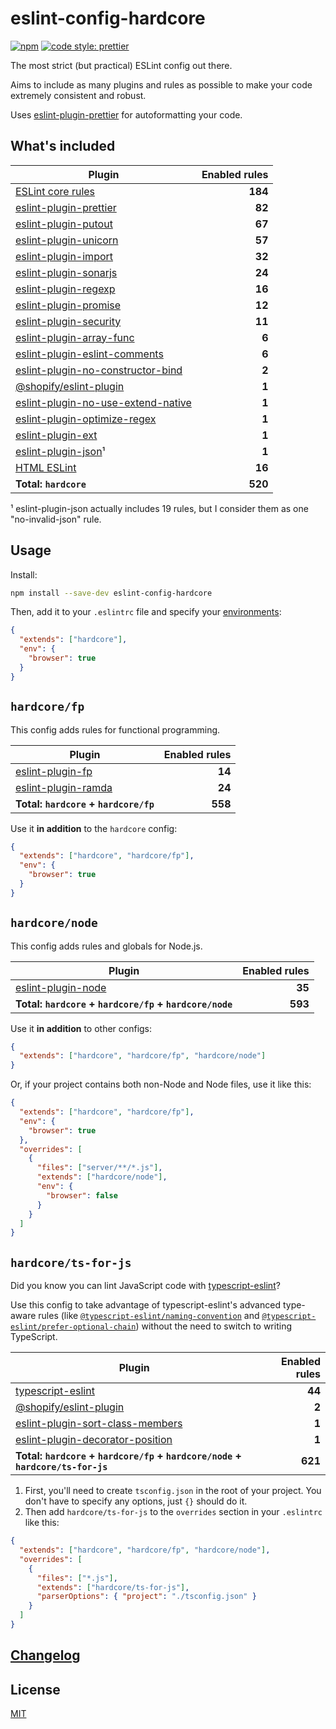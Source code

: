# eslint-config-hardcore

[![npm](https://img.shields.io/npm/v/eslint-config-hardcore?style=flat-square)](https://www.npmjs.com/package/eslint-config-hardcore)
[![code style: prettier](https://img.shields.io/badge/code_style-prettier-ff69b4.svg?style=flat-square)](https://github.com/prettier/prettier)

The most strict (but practical) ESLint config out there.

Aims to include as many plugins and rules as possible to make your code
extremely consistent and robust.

Uses
[eslint-plugin-prettier](https://github.com/prettier/eslint-plugin-prettier) for
autoformatting your code.

## What's included

| Plugin                                                                                                    | Enabled rules |
| --------------------------------------------------------------------------------------------------------- | ------------: |
| [ESLint core rules](https://eslint.org/docs/rules/)                                                       |       **184** |
| [eslint-plugin-prettier](https://github.com/prettier/eslint-plugin-prettier)                              |        **82** |
| [eslint-plugin-putout](https://github.com/coderaiser/putout/tree/master/packages/eslint-plugin-putout)    |        **67** |
| [eslint-plugin-unicorn](https://github.com/sindresorhus/eslint-plugin-unicorn)                            |        **57** |
| [eslint-plugin-import](https://github.com/benmosher/eslint-plugin-import)                                 |        **32** |
| [eslint-plugin-sonarjs](https://github.com/SonarSource/eslint-plugin-sonarjs)                             |        **24** |
| [eslint-plugin-regexp](https://github.com/ota-meshi/eslint-plugin-regexp)                                 |        **16** |
| [eslint-plugin-promise](https://github.com/xjamundx/eslint-plugin-promise)                                |        **12** |
| [eslint-plugin-security](https://github.com/nodesecurity/eslint-plugin-security)                          |        **11** |
| [eslint-plugin-array-func](https://github.com/freaktechnik/eslint-plugin-array-func)                      |         **6** |
| [eslint-plugin-eslint-comments](https://github.com/mysticatea/eslint-plugin-eslint-comments)              |         **6** |
| [eslint-plugin-no-constructor-bind](https://github.com/markalfred/eslint-plugin-no-constructor-bind)      |         **2** |
| [@shopify/eslint-plugin](https://github.com/Shopify/web-configs/tree/main/packages/eslint-plugin)         |         **1** |
| [eslint-plugin-no-use-extend-native](https://github.com/dustinspecker/eslint-plugin-no-use-extend-native) |         **1** |
| [eslint-plugin-optimize-regex](https://github.com/BrainMaestro/eslint-plugin-optimize-regex)              |         **1** |
| [eslint-plugin-ext](https://github.com/jiangfengming/eslint-plugin-ext)                                   |         **1** |
| [eslint-plugin-json](https://github.com/azeemba/eslint-plugin-json)¹                                      |         **1** |
| [HTML ESLint](https://github.com/yeonjuan/html-eslint)                                                    |        **16** |
| **Total: `hardcore`**                                                                                     |       **520** |

¹ eslint-plugin-json actually includes 19 rules, but I consider them as one
"no-invalid-json" rule.

## Usage

Install:

```sh
npm install --save-dev eslint-config-hardcore
```

Then, add it to your `.eslintrc` file and specify your
[environments](https://eslint.org/docs/user-guide/configuring#specifying-environments):

```json
{
  "extends": ["hardcore"],
  "env": {
    "browser": true
  }
}
```

## `hardcore/fp`

This config adds rules for functional programming.

| Plugin                                                              | Enabled rules |
| ------------------------------------------------------------------- | ------------: |
| [eslint-plugin-fp](https://github.com/jfmengels/eslint-plugin-fp)   |        **14** |
| [eslint-plugin-ramda](https://github.com/ramda/eslint-plugin-ramda) |        **24** |
| **Total: `hardcore` + `hardcore/fp`**                               |       **558** |

Use it **in addition** to the `hardcore` config:

```json
{
  "extends": ["hardcore", "hardcore/fp"],
  "env": {
    "browser": true
  }
}
```

## `hardcore/node`

This config adds rules and globals for Node.js.

| Plugin                                                                 | Enabled rules |
| ---------------------------------------------------------------------- | ------------: |
| [eslint-plugin-node](https://github.com/mysticatea/eslint-plugin-node) |        **35** |
| **Total: `hardcore` + `hardcore/fp` + `hardcore/node`**                |       **593** |

Use it **in addition** to other configs:

```json
{
  "extends": ["hardcore", "hardcore/fp", "hardcore/node"]
}
```

Or, if your project contains both non-Node and Node files, use it like this:

```json
{
  "extends": ["hardcore", "hardcore/fp"],
  "env": {
    "browser": true
  },
  "overrides": [
    {
      "files": ["server/**/*.js"],
      "extends": ["hardcore/node"],
      "env": {
        "browser": false
      }
    }
  ]
}
```

## `hardcore/ts-for-js`

Did you know you can lint JavaScript code with
[typescript-eslint](https://github.com/typescript-eslint/typescript-eslint)?

Use this config to take advantage of typescript-eslint's advanced type-aware
rules (like
[`@typescript-eslint/naming-convention`](https://github.com/typescript-eslint/typescript-eslint/blob/master/packages/eslint-plugin/docs/rules/naming-convention.md)
and
[`@typescript-eslint/prefer-optional-chain`](https://github.com/typescript-eslint/typescript-eslint/blob/master/packages/eslint-plugin/docs/rules/prefer-optional-chain.md))
without the need to switch to writing TypeScript.

| Plugin                                                                                                | Enabled rules |
| ----------------------------------------------------------------------------------------------------- | ------------: |
| [typescript-eslint](https://github.com/typescript-eslint/typescript-eslint)                           |        **44** |
| [@shopify/eslint-plugin](https://github.com/Shopify/web-configs/tree/main/packages/eslint-plugin)     |         **2** |
| [eslint-plugin-sort-class-members](https://github.com/bryanrsmith/eslint-plugin-sort-class-members)   |         **1** |
| [eslint-plugin-decorator-position](https://github.com/NullVoxPopuli/eslint-plugin-decorator-position) |         **1** |
| **Total: `hardcore` + `hardcore/fp` + `hardcore/node` + `hardcore/ts-for-js`**                        |       **621** |

1. First, you'll need to create `tsconfig.json` in the root of your project. You
   don't have to specify any options, just `{}` should do it.
2. Then add `hardcore/ts-for-js` to the `overrides` section in your `.eslintrc`
   like this:

```json
{
  "extends": ["hardcore", "hardcore/fp", "hardcore/node"],
  "overrides": [
    {
      "files": ["*.js"],
      "extends": ["hardcore/ts-for-js"],
      "parserOptions": { "project": "./tsconfig.json" }
    }
  ]
}
```

## [Changelog](https://github.com/EvgenyOrekhov/eslint-config-hardcore/releases)

## License

[MIT](LICENSE)
